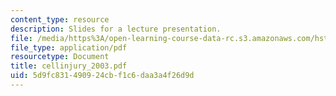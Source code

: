 ```yaml
---
content_type: resource
description: Slides for a lecture presentation.
file: /media/https%3A/open-learning-course-data-rc.s3.amazonaws.com/hst-035-principle-and-practice-of-human-pathology-spring-2003/5d9fc831490924cbf1c6daa3a4f26d9d_cellinjury_2003.pdf
file_type: application/pdf
resourcetype: Document
title: cellinjury_2003.pdf
uid: 5d9fc831-4909-24cb-f1c6-daa3a4f26d9d
---
```

